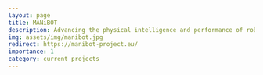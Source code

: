 ```yaml
---
layout: page
title: MANiBOT
description: Advancing the physical intelligence and performance of roBOTs towards human-like bi-manual objects MANipulation | Horizon Europe
img: assets/img/manibot.jpg
redirect: https://manibot-project.eu/
importance: 1
category: current projects
---
```

